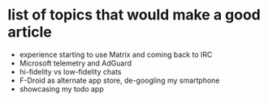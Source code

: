 # list of topics that would make a good article

* experience starting to use Matrix and coming back to IRC
* Microsoft telemetry and AdGuard
* hi-fidelity vs low-fidelity chats
* F-Droid as alternate app store, de-googling my smartphone
* showcasing my todo app

